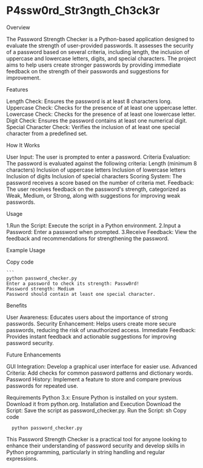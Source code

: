 # P4ssw0rd_Str3ngth_Ch3ck3r

Overview

  The Password Strength Checker is a Python-based application designed to evaluate the strength of user-provided passwords. It assesses the security of a password based on several criteria, including length, the inclusion of uppercase and lowercase letters, digits, and special characters. The project aims to help users create stronger passwords by providing immediate feedback on the strength of their passwords and suggestions for improvement.

Features

  Length Check: Ensures the password is at least 8 characters long.
  Uppercase Check: Checks for the presence of at least one uppercase letter.
  Lowercase Check: Checks for the presence of at least one lowercase letter.
  Digit Check: Ensures the password contains at least one numerical digit.
  Special Character Check: Verifies the inclusion of at least one special character from a predefined set.
  
How It Works
  
  User Input: The user is prompted to enter a password.
  Criteria Evaluation: The password is evaluated against the following criteria:
  Length (minimum 8 characters)
  Inclusion of uppercase letters
  Inclusion of lowercase letters
  Inclusion of digits
  Inclusion of special characters
  Scoring System: The password receives a score based on the number of criteria met.
  Feedback: The user receives feedback on the password's strength, categorized as Weak, Medium, or Strong, along with                      suggestions for improving weak passwords.


Usage

1.Run the Script: Execute the script in a Python environment.
2.Input a Password: Enter a password when prompted.
3.Receive Feedback: View the feedback and recommendations for strengthening the password.

Example Usage

  Copy code
  
    ```
    python password_checker.py
    Enter a password to check its strength: Passw0rd!
    Password strength: Medium
    Password should contain at least one special character.

Benefits

  User Awareness: Educates users about the importance of strong passwords.
  Security Enhancement: Helps users create more secure passwords, reducing the risk of unauthorized access.
  Immediate Feedback: Provides instant feedback and actionable suggestions for improving password security.

Future Enhancements

  GUI Integration: Develop a graphical user interface for easier use.
  Advanced Criteria: Add checks for common password patterns and dictionary words.
  Password History: Implement a feature to store and compare previous passwords for repeated use.

Requirements
Python 3.x: Ensure Python is installed on your system. Download it from python.org.
Installation and Execution
Download the Script: Save the script as password_checker.py.
Run the Script:
sh
Copy code
  ```
    python password_checker.py
  ```

This Password Strength Checker is a practical tool for anyone looking to enhance their understanding of password security and develop skills in Python programming, particularly in string handling and regular expressions.
